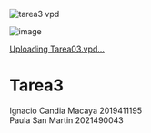 ![tarea3 vpd](https://github.com/IgnCan/Tarea3/assets/147210706/4db9ec34-d97d-43c6-b9b7-1c75edb3a9dc)

![image](https://github.com/IgnCan/Tarea3/assets/147210706/f89bc76e-71dd-4f90-ab17-866e9ec003af)


[Uploading Tarea03.vpd…]()
 

# Tarea3

Ignacio Candia Macaya 2019411195 \
Paula San Martin 2021490043
